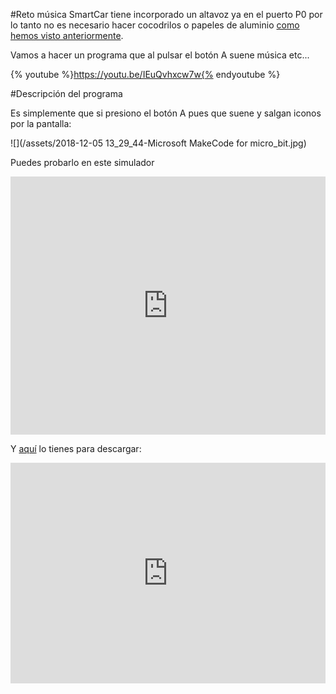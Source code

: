 #Reto música
SmartCar tiene incorporado un altavoz ya en el puerto P0 por lo tanto no es necesario hacer cocodrilos o papeles de aluminio [como hemos visto anteriormente](/pines_de_entrada_y_salida/reto-17-musica.md).

Vamos a hacer un programa que al pulsar el botón A suene música etc...

{% youtube %}https://youtu.be/IEuQvhxcw7w{% endyoutube %}

#Descripción del programa

Es simplemente que si presiono el botón A pues que suene y salgan iconos por la pantalla:

![](/assets/2018-12-05 13_29_44-Microsoft MakeCode for micro_bit.jpg)

Puedes probarlo en este simulador

<div style="position:relative;height:0;padding-bottom:81.97%;overflow:hidden;"><iframe style="position:absolute;top:0;left:0;width:100%;height:100%;" src="https://makecode.microbit.org/---run?id=_hMmRRea9s76w" allowfullscreen="allowfullscreen" sandbox="allow-popups allow-forms allow-scripts allow-same-origin" frameborder="0"></iframe></div>

Y [aquí](https://makecode.microbit.org/_hMmRRea9s76w) lo tienes para descargar:
<div style="position:relative;height:0;padding-bottom:70%;overflow:hidden;"><iframe style="position:absolute;top:0;left:0;width:100%;height:100%;" src="https://makecode.microbit.org/#pub:_hMmRRea9s76w" frameborder="0" sandbox="allow-popups allow-forms allow-scripts allow-same-origin"></iframe></div>


